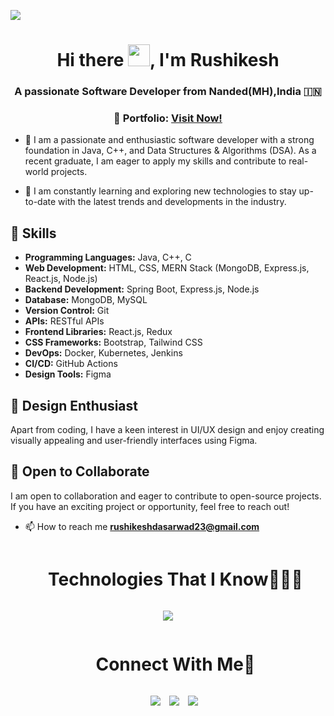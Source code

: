 ![](https://komarev.com/ghpvc/?username=Rushikeshrd&style=flat-plastic)
<h1 align="center">Hi there <img src="https://media.giphy.com/media/hvRJCLFzcasrR4ia7z/giphy.gif" width="35">, I'm Rushikesh</a></h1>
<h3 align="center">A passionate Software Developer from Nanded(MH),India &#127470;&#127475</h3>

<h3 align="center">🔗 Portfolio: <a href="https://rushikeshrd.netlify.app/">Visit Now!</a></h3>


- 🤝 I am a passionate and enthusiastic software developer with a strong foundation in Java, C++, and Data Structures & Algorithms (DSA). As a recent graduate, I am eager to apply my skills and contribute to real-world projects.

- 🌱 I am constantly learning and exploring new technologies to stay up-to-date with the latest trends and developments in the industry.

## 🚀 Skills
- **Programming Languages:** Java, C++, C
- **Web Development:** HTML, CSS, MERN Stack (MongoDB, Express.js, React.js, Node.js)
- **Backend Development:** Spring Boot, Express.js, Node.js
- **Database:** MongoDB, MySQL
- **Version Control:** Git
- **APIs:** RESTful APIs
- **Frontend Libraries:** React.js, Redux
- **CSS Frameworks:** Bootstrap, Tailwind CSS
- **DevOps:** Docker, Kubernetes, Jenkins
- **CI/CD:** GitHub Actions
- **Design Tools:** Figma

## 🎨 Design Enthusiast
Apart from coding, I have a keen interest in UI/UX design and enjoy creating visually appealing and user-friendly interfaces using Figma.

## 🤝 Open to Collaborate
I am open to collaboration and eager to contribute to open-source projects. If you have an exciting project or opportunity, feel free to reach out!

- 📫 How to reach me **rushikeshdasarwad23@gmail.com**
</p>


<!--h1 without bottom border-->
<div id="user-content-toc">
  <ul align="center">
    <summary><h1 style="display: inline-block">Technologies That I Know👨🏻‍💻</h1></summary>
  </ul>
</div>	

<p align="center">
  <a href="https://skillicons.dev">
    <img src="https://skillicons.dev/icons?i=azure,python,fastapi,postgres,vscode,html,css,react,js,c,cpp,figma,ai,ps" />
  </a>
</p>

<!-- Connect with me -->
<!--h2 without bottom border-->
<div id="user-content-toc">
  <ul align="center">
    <summary><h1 style="display: inline-block">Connect With Me🤝</h1></summary>
  </ul>
</div>

<p align="center">

 <div align="center"  class="icons-social" style="margin-left: 10px;">
        <a style="margin-left: 10px;"  target="_blank" href="https://www.linkedin.com/in/rushikesh-dasarwad-b70b15228/">
			<img src="https://img.icons8.com/doodle/40/000000/linkedin--v2.png"></a>
        <a style="margin-left: 10px;" target="_blank" href="https://github.com/Rushikeshrd">
		<img src="https://img.icons8.com/doodle/40/000000/github--v1.png"></a>
        <a style="margin-left: 10px;" target="_blank" href="https://instagram.com/the_harry_rd23?igshid=YmMyMTA2M2Y=">
			<img src="https://img.icons8.com/doodle/40/000000/instagram-new--v2.png"></a>
      </div>
      
     
